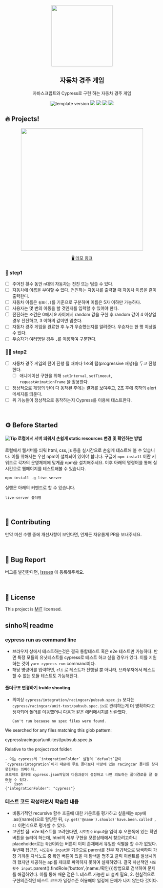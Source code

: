 <br/>
<p align="middle" >
  <img width="200px;" src="https://user-images.githubusercontent.com/50367798/106415730-2645a280-6493-11eb-876c-ef7172652261.png"/>
</p>
<h2 align="middle">자동차 경주 게임</h2>
<p align="middle">자바스크립트와 Cypress로 구현 하는 자동차 경주 게임</p>
<p align="middle">
  <img src="https://img.shields.io/badge/version-1.0.0-blue?style=flat-square" alt="template version"/>
  <img src="https://img.shields.io/badge/language-html-red.svg?style=flat-square"/>
  <img src="https://img.shields.io/badge/language-css-blue.svg?style=flat-square"/>
  <img src="https://img.shields.io/badge/language-js-yellow.svg?style=flat-square"/>
  <img src="https://img.shields.io/badge/license-MIT-brightgreen.svg?style=flat-square"/>
</p>

## 🔥 Projects!

<p align="middle">
  <img width="400" src="https://techcourse-storage.s3.ap-northeast-2.amazonaws.com/7c76e809d82a4a3aa0fd78a86be25427">
</p>

<p align="middle">
  <a href="https://next-step.github.io/js-racingcar/">🖥️ 데모 링크</a>
</p>

### 🎯 step1

-   [ ] 주어진 횟수 동안 n대의 자동차는 전진 또는 멈출 수 있다.
-   [ ] 자동차에 이름을 부여할 수 있다. 전진하는 자동차를 출력할 때 자동차 이름을 같이 출력한다.
-   [ ] 자동차 이름은 `쉼표(,)`를 기준으로 구분하며 이름은 5자 이하만 가능하다.
-   [ ] 사용자는 몇 번의 이동을 할 것인지를 입력할 수 있어야 한다.
-   [ ] 전진하는 조건은 0에서 9 사이에서 random 값을 구한 후 random 값이 4 이상일 경우 전진하고, 3 이하의 값이면 멈춘다.
-   [ ] 자동차 경주 게임을 완료한 후 누가 우승했는지를 알려준다. 우승자는 한 명 이상일 수 있다.
-   [ ] 우승자가 여러명일 경우 `,`를 이용하여 구분한다.

### 🎯🎯 step2

-   [ ] 자동차 경주 게임의 턴이 진행 될 때마다 1초의 텀(progressive 재생)을 두고 진행한다.
    -   [ ] 애니메이션 구현을 위해 `setInterval`, `setTimeout`, `requestAnimationFrame` 을 활용한다.
-   [ ] 정상적으로 게임의 턴이 다 동작된 후에는 결과를 보여주고, 2초 후에 축하의 alert 메세지를 띄운다.
-   [ ] 위 기능들이 정상적으로 동작하는지 Cypress를 이용해 테스트한다.

<br>

## ⚙️ Before Started

#### <img alt="Tip" src="https://img.shields.io/static/v1.svg?label=&message=Tip&style=flat-square&color=673ab8"> 로컬에서 서버 띄워서 손쉽게 static resources 변경 및 확인하는 방법

로컬에서 웹서버를 띄워 html, css, js 등을 실시간으로 손쉽게 테스트해 볼 수 있습니다. 이를 위해서는 우선 npm이 설치되어 있어야 합니다. 구글에 `npm install` 이란 키워드로 각자의 운영체제에 맞게끔 npm을 설치해주세요. 이후 아래의 명령어를 통해 실시간으로 웹페이지를 테스트해볼 수 있습니다.

```
npm install -g live-server
```

실행은 아래의 커맨드로 할 수 있습니다.

```
live-server 폴더명
```

<br>

## 👏 Contributing

만약 미션 수행 중에 개선사항이 보인다면, 언제든 자유롭게 PR을 보내주세요.

<br>

## 🐞 Bug Report

버그를 발견한다면, [Issues](https://github.com/next-step/js-racingcar/issues) 에 등록해주세요.

<br>

## 📝 License

This project is [MIT](https://github.com/next-step/js-racingcar/blob/main/LICENSE) licensed.

## sinho의 readme

### cypress run as command line

-   브라우저 상에서 테스트하는것은 결국 통합테스트 혹은 e2e 테스트만 가능하다. 반면 특정 모듈의 유닛테스트를 cypress로 테스트 하고 싶을 경우가 있다. 이를 지원하는 것이 `yarn cypress run` command이다.
-   해당 명령어를 입력하면, `cli` 로 테스트가 진행될 뿐 아니라, 브라우저에서 테스트 할 수 없는 모듈 테스트도 가능해진다.

#### 폴더구조 변경하기 truble shooting

-   의미상 `cypress/integration/racingcar/pubsub.spec.js` 보다는 `cypress/racingcar/unit-test/pubsub.spec.js`로 관리하는게 더 명확하다고 생각되어 폴더를 이동했더니 다음과 같은 에러메시지를 반환했다.
    ```
    Can't run because no spec files were found.
    ```

We searched for any files matching this glob pattern:

cypress\racingcar\unit-test\pubsub.spec.js

Relative to the project root folder:

````
- 이는 cypress의 `integrationFolder` 설정의 `default`값이 `cypress/integration`이기 때문에 루트 폴더보다 바깥에 있는 racingcar 폴더를 찾지 못한다는 의미이다.
프로젝트 폴더에 cypress.json파일에 다음과같이 설정하고 나면 의도하는 폴더경로를 잘 불러올 수 있다.
``` json
{"integrationFolder": "cypress"}

````

### 테스트 코드 작성하면서 학습한 내용

-   비동기적인 recursive 함수 호출에 대한 카운트를 평가하고 싶을때는 spy에 .as({name})으로 할당한 뒤, `cy.get('@name').should('have.been.called', 4)` 이런식으로 평가할 수 있다.
-   고민할 점: e2e 테스트를 고려한다면, `시도횟수` input을 입력 후 오른쪽에 있는 확인 버튼을 눌러야 하는데, html의 세부 구현을 모른상태에서 찾으려고하니 placeholder로는 `확인`이라는 버튼이 이미 존재해서 유일한 식별을 할 수가 없었다. 두번째 접근은, `시도횟수 input`을 기준으로 parent를 전부 재귀적으로 탐색하여 가장 가까운 자식노드 중 확인 버튼이 있을 때 탐색을 멈추고 클릭 이벤트를 발생시키려 했지만 제공하는 api를 제대로 파악하지 못하여 실패하였다.
    결국 차선책인 `시도횟수 input`.parent().findRole('button',{name:/확인/})방법으로 검색하여 문제를 해결하였다. 이를 통해 배운 점은 1. 테스트 가능한 ui 설계 필요, 2. 현실적으로 구현의존적인 테스트 코드가 일정수준 허용해야 일정에 문제가 나지 않는다 것이다.
